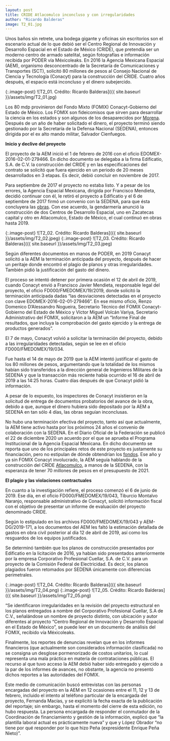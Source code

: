 ```yaml
---
layout: post
title: CRIDE Atlacomulco inconcluso y con irregularidades
author: "Ricardo Balderas"
image: T2_01.jpg
---
```


Unos baños sin retrete, una bodega gigante y oficinas sin escritorios son el escenario actual de lo que debió ser el Centro Regional de Innovación y Desarrollo Espacial en el Estado de México (CRIDE), que pretendía ser un moderno centro de armado satelital, según fotografías e información recibida por PODER vía Méxicoleaks. En 2016 la Agencia Mexicana Espacial (AEM), organismo desconcentrado de la Secretaría de Comunicaciones y Transportes (SCT), solicitó 80 millones de pesos al Consejo Nacional de Ciencia y Tecnología (Conacyt) para la construcción del CRIDE. Cuatro años después, el espacio está inconcluso y el dinero subejercido. 

{:.image-post}
![T2_01. Crédito: Ricardo Balderas]({{ site.baseurl }}/assets/img/T2_01.jpg)


Los 80 mdp provinieron del Fondo Mixto (FOMIX) Conacyt-Gobierno del Estado de México. Los FOMIX son fideicomisos que sirven para desarrollar la ciencia en los estados y son algunos de los desaparecidos por [Morena](https://www.forbes.com.mx/fondo-desaparecido-por-morena-financio-un-centro-espacial-en-bastion-del-pri/). Después de un año de haber solicitado el dinero, el proyecto terminó siendo gestionado por la Secretaría de la Defensa Nacional (SEDENA), entonces dirigida por el ex alto mando militar, Salvador Cienfuegos. 

**Inicio y declive del proyecto**

El proyecto de la AEM inició el 1 de febrero de 2016 con el oficio EDOMEX-2016-02-01-279466. En dicho documento se delegaba a la firma Edificatio, S.A. de C.V. la construcción del CRIDE y en las especificaciones del contrato se solicitó que fuera ejercido en un periodo de 20 meses desarrollados en 3 etapas. Es decir, debió concluir en noviembre de 2017. 

Para septiembre de 2017 el proyecto no estaba listo. Y a pesar de los errores, la Agencia Espacial Mexicana, dirigida por Francisco Mendieta, decidió continuar con él, le retiró el proyecto a Edificatio y el 6 de septiembre de 2017 firmó un convenio con la SEDENA, para que ésta concluyera las [obras](https://www.eluniversal.com.mx/nacion/seguridad/sedena-construira-2-centros-de-desarrollo-espacial). Con ese acuerdo, la gendarmería anunció la construcción de dos Centros de Desarrollo Espacial, uno en Zacatecas capital y otro en Atlacomulco, Estado de México, el cual continuó en obras hasta 2019. 

{:.image-post}
![T2_02. Crédito: Ricardo Balderas]({{ site.baseurl }}/assets/img/T2_02.jpeg)
{:.image-post}
![T2_03. Crédito: Ricardo Balderas]({{ site.baseurl }}/assets/img/T2_03.jpeg)

Según diferentes documentos en manos de PODER, en 2019 Conacyt solicitó a la AEM la terminación anticipada del proyecto, después de hacer un peritaje donde encontró el plagio de planos y otras irregularidades. También pidió la justificación del gasto del dinero.

El proceso se intentó detener por primera ocasión el 12 de abril de 2019, cuando Conacyt envió a Francisco Javier Mendieta, responsable legal del proyecto, el oficio FD000/FMEDOMEX/19/2019, donde solicitó la terminación anticipada dadas “las desviaciones detectadas en el proyecto con clave EDOMEX-2016-02-01-279466”. En ese mismo oficio, Renzo Domenico D’Alessandro Nogueira, Secretario Técnico del FOMIX Conacyt-Gobierno del Estado de México y Víctor Miguel Volcán Variya, Secretario Administrativo del FOMIX, solicitaron a la AEM un “Informe Final de resultados, que incluya la comprobación del gasto ejercido y la entrega de productos generados”.

El 7 de mayo, Conacyt volvió a solicitar la terminación del proyecto, debido a las irregularidades detectadas, según se lee en el oficio FD000/FMEDOMEX/19/034.

Fue hasta el 14 de mayo de 2019 que la AEM intentó justificar el gasto de los 80 millones de pesos, argumentando que la totalidad de los mismos habían sido transferidos a la dirección general de Ingenieros Militares de la SEDENA y que la transacción más reciente había ocurrido el 16 de abril de 2019 a las 14:25 horas. Cuatro días después de que Conacyt pidió la información. 

A pesar de lo expuesto, los inspectores de Conacyt insistieron en la solicitud de entrega de documentos probatorios del avance de la obra, debido a que, aunque el dinero hubiera sido depositado por la AEM a SEDENA en tan sólo 4 días, las obras seguían inconclusas. 

No hubo una terminación efectiva del proyecto, tanto así que actualmente, la AEM tiene activo hasta por los próximos 24 años el convenio de colaboración con la SEDENA. En el Diario Oficial de la Federación se publicó el 22 de diciembre 2020 un acuerdo por el que se aprueba el Programa Institucional de la Agencia Espacial Mexicana. En dicho documento se reporta que uno de los principales retos de este proyecto es justamente su financiación, pero no estipulan de dónde obtendrían los [fondos](http://www.dof.gob.mx/nota_detalle.php?codigo=5608451&fecha=22/12/2020). Ese año y ya sin FOMIX Conacyt involucrado, la AEM seguía hablando de la construcción del CRIDE [Atlacomulco](https://www.gob.mx/aem/prensa/impulsan-aem-y-diputadas-locales-del-estado-de-mexico-desarrollo-de-nanosatelites-255172?idiom=es), a manos de la SEDENA, con la esperanza de tener 70 millones de pesos en el presupuesto de 2021. 

**El plagio y las violaciones contractuales**

En cuanto a la investigación refiere, el proceso comenzó el 6 de junio de 2019. Ese día, en el oficio FD000/FMEDOMEX/19/043, Tiburcio Montalvo Naranjo, responsable administrativo de Conacyt, solicitó información fiscal con el objetivo de presentar un informe de evaluación del proyecto denominado CRIDE. 

Según lo estipulado en los archivos FD000/FMEDOMEX/19/043 y AEM-DG/2019-171, a los documentos del AEM les faltó la estimación detallada de gastos en obra civil posterior al día 12 de abril de 2019, así como los resguardos de los equipos justificados.

Se determinó también que los planos de construcción presentados por Edificatio en la licitación de 2016, ya habían sido presentados anteriormente por la empresa Corporativo Profesional Cuellar, S.A. de C.V. para un proyecto de la Comisión Federal de Electricidad. Es decir, los planos plagiados fueron retomados por SEDENA únicamente con diferencias perimetrales.

{:.image-post}
![T2_04. Crédito: Ricardo Balderas]({{ site.baseurl }}/assets/img/T2_04.png)
{:.image-post}
![T2_05. Crédito: Ricardo Balderas]({{ site.baseurl }}/assets/img/T2_05.png)

“Se identificaron irregularidades en la revisión del proyecto estructural en los planos entregados a nombre del Corporativo Profesional Cuellar, S.A de C.V., señalándose un nombre de proyecto distinto, con ubicación y autor diferentes al proyecto “Centro Regional de Innovación y Desarrollo Espacial en el Estado de México”, se puede leer en un documento de análisis del FOMIX, recibido vía Méxicoleaks.

Finalmente, los reportes de denuncias revelan que en los informes financieros (que actualmente son considerados información clasificada) no se consigna un desglose pormenorizado de costos unitarios, lo cual representa una mala práctica en materia de contrataciones públicas. El recurso al que tuvo acceso la AEM debió haber sido entregado y ejercido a la par de los informes de avances, no obstante, la agencia no presentó dichos reportes a las autoridades del FOMIX.

Este medio de comunicación buscó entrevistas con las personas encargadas del proyecto en la AEM en 12 ocasiones entre el 11, 12 y 13 de febrero, incluido el intento al teléfono particular de la encargada del proyecto, Fernanda Macías, y se explicitó la fecha exacta de la publicación del reportaje; sin embargo, hasta el momento del cierre de esta edición, no hubo respuesta. La persona encargada de responder el conmutador de la Coordinación de financiamiento y gestión de la información, explicó que “la plantilla laboral actual es prácticamente nueva” y que y López Obrador “no tiene por qué responder por lo que hizo Peña (expresidente Enrique Peña Nieto)”.
